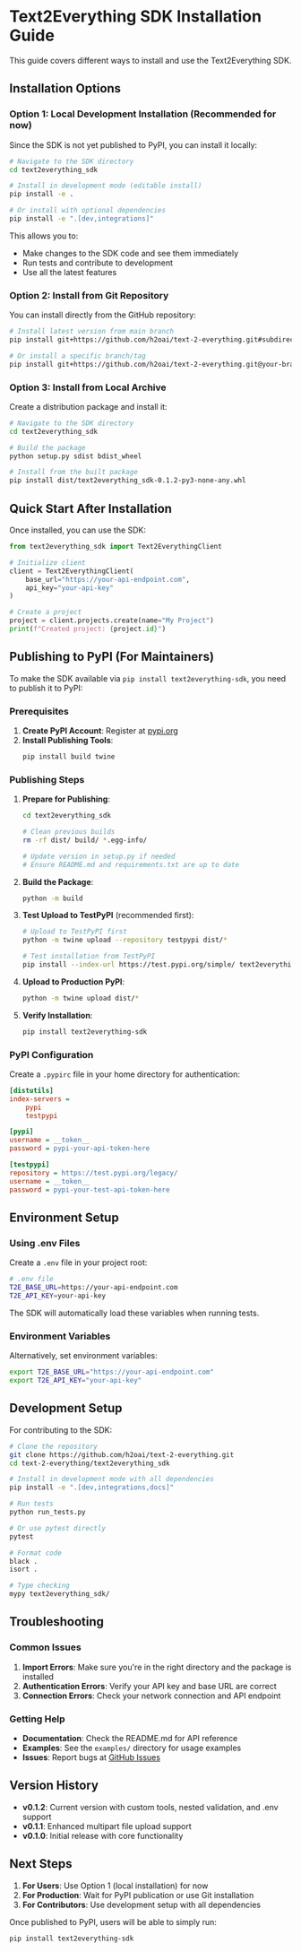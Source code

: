 # Text2Everything SDK Installation Guide

This guide covers different ways to install and use the Text2Everything SDK.

## Installation Options

### Option 1: Local Development Installation (Recommended for now)

Since the SDK is not yet published to PyPI, you can install it locally:

```bash
# Navigate to the SDK directory
cd text2everything_sdk

# Install in development mode (editable install)
pip install -e .

# Or install with optional dependencies
pip install -e ".[dev,integrations]"
```

This allows you to:
- Make changes to the SDK code and see them immediately
- Run tests and contribute to development
- Use all the latest features

### Option 2: Install from Git Repository

You can install directly from the GitHub repository:

```bash
# Install latest version from main branch
pip install git+https://github.com/h2oai/text-2-everything.git#subdirectory=text2everything_sdk

# Or install a specific branch/tag
pip install git+https://github.com/h2oai/text-2-everything.git@your-branch#subdirectory=text2everything_sdk
```

### Option 3: Install from Local Archive

Create a distribution package and install it:

```bash
# Navigate to the SDK directory
cd text2everything_sdk

# Build the package
python setup.py sdist bdist_wheel

# Install from the built package
pip install dist/text2everything_sdk-0.1.2-py3-none-any.whl
```

## Quick Start After Installation

Once installed, you can use the SDK:

```python
from text2everything_sdk import Text2EverythingClient

# Initialize client
client = Text2EverythingClient(
    base_url="https://your-api-endpoint.com",
    api_key="your-api-key"
)

# Create a project
project = client.projects.create(name="My Project")
print(f"Created project: {project.id}")
```

## Publishing to PyPI (For Maintainers)

To make the SDK available via `pip install text2everything-sdk`, you need to publish it to PyPI:

### Prerequisites

1. **Create PyPI Account**: Register at [pypi.org](https://pypi.org/account/register/)
2. **Install Publishing Tools**:
   ```bash
   pip install build twine
   ```

### Publishing Steps

1. **Prepare for Publishing**:
   ```bash
   cd text2everything_sdk
   
   # Clean previous builds
   rm -rf dist/ build/ *.egg-info/
   
   # Update version in setup.py if needed
   # Ensure README.md and requirements.txt are up to date
   ```

2. **Build the Package**:
   ```bash
   python -m build
   ```

3. **Test Upload to TestPyPI** (recommended first):
   ```bash
   # Upload to TestPyPI first
   python -m twine upload --repository testpypi dist/*
   
   # Test installation from TestPyPI
   pip install --index-url https://test.pypi.org/simple/ text2everything-sdk
   ```

4. **Upload to Production PyPI**:
   ```bash
   python -m twine upload dist/*
   ```

5. **Verify Installation**:
   ```bash
   pip install text2everything-sdk
   ```

### PyPI Configuration

Create a `.pypirc` file in your home directory for authentication:

```ini
[distutils]
index-servers =
    pypi
    testpypi

[pypi]
username = __token__
password = pypi-your-api-token-here

[testpypi]
repository = https://test.pypi.org/legacy/
username = __token__
password = pypi-your-test-api-token-here
```

## Environment Setup

### Using .env Files

Create a `.env` file in your project root:

```bash
# .env file
T2E_BASE_URL=https://your-api-endpoint.com
T2E_API_KEY=your-api-key
```

The SDK will automatically load these variables when running tests.

### Environment Variables

Alternatively, set environment variables:

```bash
export T2E_BASE_URL="https://your-api-endpoint.com"
export T2E_API_KEY="your-api-key"
```

## Development Setup

For contributing to the SDK:

```bash
# Clone the repository
git clone https://github.com/h2oai/text-2-everything.git
cd text-2-everything/text2everything_sdk

# Install in development mode with all dependencies
pip install -e ".[dev,integrations,docs]"

# Run tests
python run_tests.py

# Or use pytest directly
pytest

# Format code
black .
isort .

# Type checking
mypy text2everything_sdk/
```

## Troubleshooting

### Common Issues

1. **Import Errors**: Make sure you're in the right directory and the package is installed
2. **Authentication Errors**: Verify your API key and base URL are correct
3. **Connection Errors**: Check your network connection and API endpoint

### Getting Help

- **Documentation**: Check the README.md for API reference
- **Examples**: See the `examples/` directory for usage examples
- **Issues**: Report bugs at [GitHub Issues](https://github.com/h2oai/text-2-everything/issues)

## Version History

- **v0.1.2**: Current version with custom tools, nested validation, and .env support
- **v0.1.1**: Enhanced multipart file upload support
- **v0.1.0**: Initial release with core functionality

## Next Steps

1. **For Users**: Use Option 1 (local installation) for now
2. **For Production**: Wait for PyPI publication or use Git installation
3. **For Contributors**: Use development setup with all dependencies

Once published to PyPI, users will be able to simply run:
```bash
pip install text2everything-sdk
